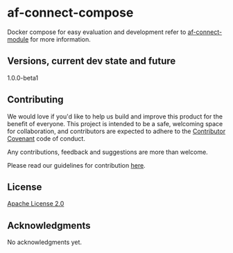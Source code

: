 # af-connect-compose
Docker compose for easy evaluation and development refer to [af-connect-module](https://github.com/MagnumOpuses/af-connect-module) for more information.

## Versions, current dev state and future

1.0.0-beta1

## Contributing

We would love if you'd like to help us build and improve this product for the benefit of everyone. This project is intended to be a safe, welcoming space for collaboration, and contributors are expected to adhere to the [Contributor Covenant](http://contributor-covenant.org/) code of conduct.

Any contributions, feedback and suggestions are more than welcome.

Please read our guidelines for contribution [here](CONTRIBUTING_TEMPLATE.md).

## License

[Apache License 2.0](LICENSE.md)

## Acknowledgments

No acknowledgments yet.
